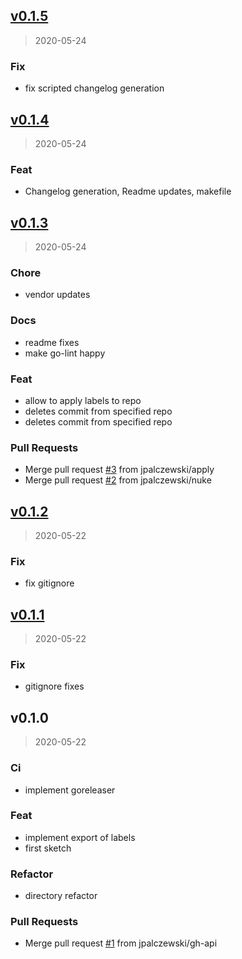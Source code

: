 
<a name="v0.1.5"></a>
## [v0.1.5](https://github.com/jpalczewski/znaczek/compare/v0.1.4...v0.1.5)

> 2020-05-24

### Fix

* fix scripted changelog generation


<a name="v0.1.4"></a>
## [v0.1.4](https://github.com/jpalczewski/znaczek/compare/v0.1.3...v0.1.4)

> 2020-05-24

### Feat

* Changelog generation, Readme updates, makefile


<a name="v0.1.3"></a>
## [v0.1.3](https://github.com/jpalczewski/znaczek/compare/v0.1.2...v0.1.3)

> 2020-05-24

### Chore

* vendor updates

### Docs

* readme fixes
* make go-lint happy

### Feat

* allow to apply labels to repo
* deletes commit from specified repo
* deletes commit from specified repo

### Pull Requests

* Merge pull request [#3](https://github.com/jpalczewski/znaczek/issues/3) from jpalczewski/apply
* Merge pull request [#2](https://github.com/jpalczewski/znaczek/issues/2) from jpalczewski/nuke


<a name="v0.1.2"></a>
## [v0.1.2](https://github.com/jpalczewski/znaczek/compare/v0.1.1...v0.1.2)

> 2020-05-22

### Fix

* fix gitignore


<a name="v0.1.1"></a>
## [v0.1.1](https://github.com/jpalczewski/znaczek/compare/v0.1.0...v0.1.1)

> 2020-05-22

### Fix

* gitignore fixes


<a name="v0.1.0"></a>
## v0.1.0

> 2020-05-22

### Ci

* implement goreleaser

### Feat

* implement export of labels
* first sketch

### Refactor

* directory refactor

### Pull Requests

* Merge pull request [#1](https://github.com/jpalczewski/znaczek/issues/1) from jpalczewski/gh-api

